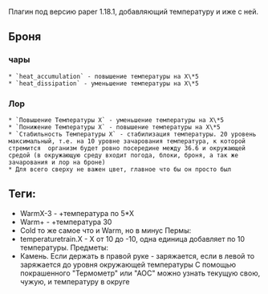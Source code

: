 Плагин под версию paper 1.18.1, добавляющий температуру и иже с ней.
## Броня
### чары
    * `heat_accumulation` - повышение температуры на Х\*5
    * `heat_dissipation` - уменьшение температуры на Х\*5
### Лор
    * `Повышение Температуры Х` - уменьшение температуры на Х\*5
    * `Понижение Температуры Х` - повышение температуры на Х\*5
    * `Стабильность Температуры Х` - стабилизация температуры. 20 уровень максимальный, т.е. на 10 уровне зачарования температура, к которой стремится  организм будет ровно посередине между 36.6 и окружающей средой (в окружающую среду входит погода, блоки, броня, а так же зачарования и лор на броне)
    * Для всего сверху не важен цвет, главное что бы он просто был
## Теги:
* WarmХ-3 - +температура по 5\*Х
* Warm+ - +температура 30
* Cold то же самое что и Warm, но в минус
  Пермы:
* temperaturetrain.Х - Х от 10 до -10, одна единица добавляет по 10 температуры.
  Предметы:
* Камень. Если держать в правой руке - заряжается, если в левой то заряжается до уровня окружающей температуры
  С помощью покрашенного "Термометр" или "АОС" можно узнать текущую свою, чужую, и температуру в округе